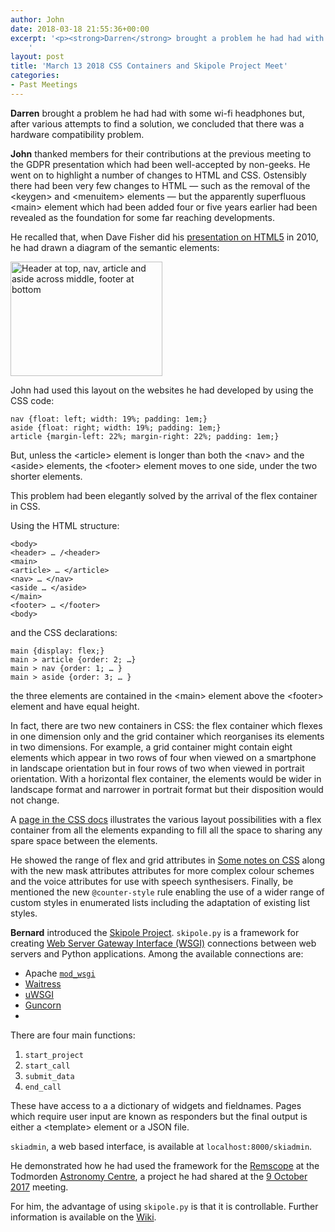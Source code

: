 ```yaml
---
author: John
date: 2018-03-18 21:55:36+00:00
excerpt: '<p><strong>Darren</strong> brought a problem he had had with some wi-fi headphones but, after various attempts to find a solution, we concluded that there was a hardware compatibility problem.</p><p><strong>John</strong> thanked members for their contributions at the previous meeting to the GDPR presentation which had been well-accepted by non-geeks. He went on to highlight a number of changes to HTML and CSS. Ostensibly there had been very few changes to HTML — such as the removal of the &lt;keygen&gt; and &lt;menuitem&gt; elements — but the apparently superfluous &lt;main&gt; element which had been added four or five years earlier had been revealed as the foundation for some far reaching developments.</p>
	'
layout: post
title: 'March 13 2018 CSS Containers and Skipole Project Meet'
categories:
- Past Meetings
---
```


<p><strong>Darren</strong> brought a problem he had had with some wi-fi headphones but, after various attempts to find a solution, we concluded that there was a hardware compatibility problem.</p><p><strong>John</strong> thanked members for their contributions at the previous meeting to the GDPR presentation which had been well-accepted by non-geeks. He went on to highlight a number of changes to HTML and CSS. Ostensibly there had been very few changes to HTML — such as the removal of the &lt;keygen&gt; and &lt;menuitem&gt; elements — but the apparently superfluous &lt;main&gt; element which had been added four or five years earlier had been revealed as the foundation for some far reaching developments.</p><p>He recalled that, when Dave Fisher did his <a href="http://bradlug.co.uk/blog/2010/08/17/august-25th-html5" type="text/html">presentation on HTML5</a> in 2010, he had drawn a diagram of the semantic elements:</p><p><img src="http://bradlug.co.uk/blog/2018/03/18/images/HTML_page.png" width = "243" height = "183" alt="Header at top, nav, article and aside across middle, footer at bottom" role="img"></p><p>John had used this layout on the websites he had developed by using the CSS code:</p><p><code>nav {float: left; width: 19%; padding: 1em;}<br>aside {float: right; width: 19%; padding: 1em;}<br>article {margin-left: 22%; margin-right: 22%; padding: 1em;}</code></p><p>But, unless the &lt;article&gt; element is longer than both the &lt;nav&gt; and the &lt;aside&gt; elements, the &lt;footer&gt; element moves to one side, under the two shorter elements.</p><p>This problem had been elegantly solved by the arrival of the flex container in CSS.</p><p>Using the HTML structure:</p><p><code>&lt;body&gt;<br>&lt;header> … /&lt;header&gt;<br>&lt;main&gt;<br>&lt;article> … &lt;/article&gt;<br>&lt;nav> … &lt;/nav&gt;<br>&lt;aside … &lt;/aside&gt;<br>&lt;/main&gt;<br>&lt;footer> … &lt;/footer&gt;<br>&lt;body&gt;</code></p><p>and the CSS declarations:</p><p><code>main {display: flex;}<br>main &gt; article {order: 2; …}<br>main &gt; nav {order: 1; … }<br>main &gt; aside {order: 3; … }</code></p><p>the three elements are contained in the &lt;main&gt; element above the &lt;footer&gt; element and have equal height.</p><p>In fact, there are two new containers in CSS: the flex container which flexes in one dimension only and the grid container which reorganises its elements in two dimensions. For example, a grid container might contain eight elements which appear in two rows of four when viewed on a smartphone in landscape orientation but in four rows of two when viewed in portrait orientation. With a horizontal flex container, the elements would be wider in landscape format and narrower in portrait format but their disposition would not change.</p><p>A <a href="https://drafts.csswg.org/css-flexbox-1/#propdef-flex" type="text/html">page in the CSS docs</a> illustrates the various layout possibilities with a flex container from all the elements expanding to fill all the space to sharing any spare space between the elements.</p><p>He showed the range of flex and grid attributes in <a href="https://johnrhudson.me.uk/computing/Some_notes_on_CSS.pdf" type="application/pdf">Some notes on CSS</a> along with the new mask attributes attributes for more complex colour schemes and the voice attributes for use with speech synthesisers. Finally, be mentioned the new <code>@counter-style</code> rule enabling the use of a wider range of custom styles in enumerated lists including the adaptation of existing list styles.</p><p><strong>Bernard</strong> introduced the <a href="https://bitbucket.org/skipole/skipole" type="text/html">Skipole Project</a>. <code>skipole.py</code> is a framework for creating <a href="https://en.wikipedia.org/wiki/Web_Server_Gateway_Interface" type="text/html">Web Server Gateway Interface (WSGI)</a> connections between web servers and Python applications. Among the available connections are:</p><ul><li>Apache <a href="https://github.com/GrahamDumpleton/mod_wsgi" type="text/html"><code>mod_wsgi</code></a></li><li><a href="https://github.com/Pylons/waitress" type="text/html">Waitress</a></li><li><a href="https://pypi.python.org/pypi/uWSGI" type="text/html">uWSGI</a></li><li><a href="http://gunicorn.org/" type="text/html">Guncorn</a><li></ul><p>There are four main functions:</p><ol><li><code>start_project</code></li><li><code>start_call</code></li><li><code>submit_data</code></li><li><code>end_call</code></li></ol><p>These have access to a a dictionary of widgets and fieldnames. Pages which require user input are known as responders but the final output is either a &lt;template&gt; element or a JSON file.</p><p><code>skiadmin</code>, a web based interface, is available at <code>localhost:8000/skiadmin</code>.</p><p>He demonstrated how he had used the framework for the <a href="http://www.astronomycentre.org.uk/index.php/2-uncategorised/29-remscope" type="text/html">Remscope</a> at the Todmorden <a href="http://www.astronomycentre.org.uk/" type="text/html">Astronomy Centre</a>, a project he had shared at the <a href="http://bradlug.co.uk/blog/2017/10/20/october-09-2017-mqtt-modx-civicrm-meet" type="text/html">9 October 2017</a> meeting.</p><p>For him, the advantage of using <code>skipole.py</code> is that it is controllable. Further information is available on the <a href="https://bitbucket.org/skipole/skipole/wiki/Home" type="text/html">Wiki</a>.</p>
